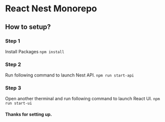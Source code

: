 # React Nest Monorepo
## How to setup?
### Step 1
Install Packages
`npm install` 

### Step 2
Run following command to launch Nest API.
`npm run start-api`

### Step 3
Open another therminal and run following command to launch React UI.
`npm run start-ui`

#### Thanks for setting up.